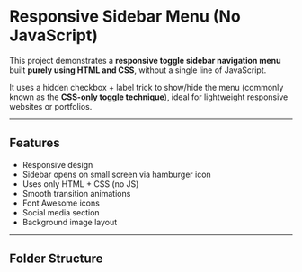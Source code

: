 #  Responsive Sidebar Menu (No JavaScript)

This project demonstrates a **responsive toggle sidebar navigation menu** built **purely using HTML and CSS**, without a single line of JavaScript.

It uses a hidden checkbox + label trick to show/hide the menu (commonly known as the **CSS-only toggle technique**), ideal for lightweight responsive websites or portfolios.

---

##  Features

-  Responsive design
-  Sidebar opens on small screen via hamburger icon
-  Uses only HTML + CSS (no JS)
-  Smooth transition animations
-  Font Awesome icons
-  Social media section
-  Background image layout

---

##  Folder Structure

